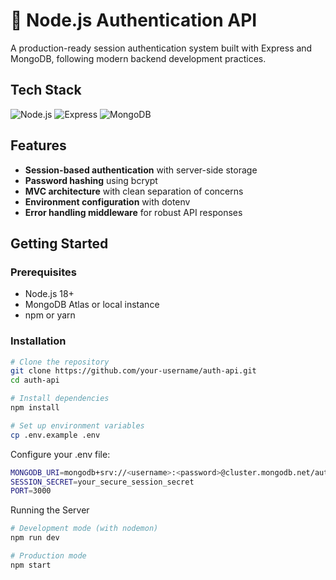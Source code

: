 # 🔐 Node.js Authentication API

A production-ready session authentication system built with Express and MongoDB, following modern backend development practices.

## Tech Stack
![Node.js](https://img.shields.io/badge/Node.js-18+-339933?logo=node.js&logoColor=white)
![Express](https://img.shields.io/badge/Express-4.x-000000?logo=express&logoColor=white)
![MongoDB](https://img.shields.io/badge/MongoDB-5+-47A248?logo=mongodb&logoColor=white)

## Features
- **Session-based authentication** with server-side storage
- **Password hashing** using bcrypt
- **MVC architecture** with clean separation of concerns
- **Environment configuration** with dotenv
- **Error handling middleware** for robust API responses

## Getting Started

### Prerequisites
- Node.js 18+
- MongoDB Atlas or local instance
- npm or yarn

### Installation
```bash
# Clone the repository
git clone https://github.com/your-username/auth-api.git
cd auth-api

# Install dependencies
npm install

# Set up environment variables
cp .env.example .env

```
Configure your .env file:
```bash
MONGODB_URI=mongodb+srv://<username>:<password>@cluster.mongodb.net/auth_db?retryWrites=true&w=majority
SESSION_SECRET=your_secure_session_secret
PORT=3000
```
Running the Server
```bash
# Development mode (with nodemon)
npm run dev

# Production mode
npm start
```
